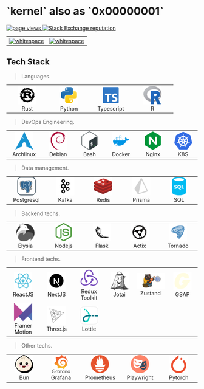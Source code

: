 <h1 align="left" id="macropower-title">`kernel` also as `0x00000001`</h1>
<p align="left">
  <a href="https://github.com/whitespace-v/whitespace-v">
    <img src="https://komarev.com/ghpvc/?username=whitespace-v" alt="page views" />
  </a>
  <a href="https://stackoverflow.com/users/19308608">
    <img alt="Stack Exchange reputation" src="https://img.shields.io/stackexchange/stackoverflow/r/19308608?color=orange&label=reputation&logo=stackoverflow">
  </a>
</p>

<table frame="none">
  <tr colsep="0">
    <td rowsep="0">
      <a href="#whitespace-v-title">
       <img src="https://github-readme-stats.vercel.app/api/top-langs/?username=whitespace-v&hide=javascript,html,css,scss&show_icons=true&theme=radical" alt="whitespace" />
      </a>
     </td>
     <td rowsep="0">
      <a href="#whitespace-v-title">
       <img src="https://github-readme-stats.vercel.app/api?username=whitespace-v&show_icons=true&theme=radical" alt="whitespace" />
      </a>
    </td>
  </tr>
</table>

<h2 align="left" id="whitespace-v-tech">Tech Stack</h2>

> Languages.

<table>
  <tr>
    <td align="center" width="96">
      <a href="#whitespace-v-tech">
        <img src="./img/langs/rust.svg" width="48" height="48" alt="Rust" />
      </a>
      <br>Rust
    </td>
    <td align="center" width="96">
      <a href="#whitespace-v-tech">
        <img src="./img/langs/python.svg" width="48" height="48" alt="Python" />
      </a>
      <br>Python
    </td>
    <td align="center" width="96">
      <a href="#whitespace-v-tech">
        <img src="./img/langs/typescript.svg" width="48" height="48" alt="Typescript" />
      </a>
      <br>Typescript
    </td>
    <td align="center" width="96">
      <a href="#whitespace-v-tech">
        <img src="./img/langs/r.svg" width="48" height="48" alt="R" />
      </a>
      <br>R
    </td>
  </tr>
</table>

> DevOps Engineering.

<table>
  <tr>
    <td align="center" width="96">
      <a href="#whitespace-v-tech">
        <img src="./img/devops/archlinux.svg" width="48" height="48" alt="Archlinux" />
      </a>
      <br>Archlinux
    </td>
    <td align="center" width="96">
      <a href="#whitespace-v-tech">
        <img src="./img/devops/debian.svg" width="48" height="48" alt="Debian" />
      </a>
      <br>Debian
    </td>
    <td align="center" width="96">
      <a href="#whitespace-v-tech">
        <img src="./img/devops/bash.svg" width="48" height="48" alt="Bash" />
      </a>
      <br>Bash
    </td>
    <td align="center" width="96">
      <a href="#whitespace-v-tech">
        <img src="./img/devops/docker.svg" width="48" height="48" alt="Docker" />
      </a>
      <br>Docker
    </td>
    <td align="center" width="96">
      <a href="#whitespace-v-tech">
        <img src="./img/devops/nginx.svg" width="48" height="48" alt="Nginx" />
      </a>
      <br>Nginx
    </td>
    <td align="center" width="96">
      <a href="#whitespace-v-tech">
        <img src="./img/devops/k8s.svg" width="48" height="48" alt="k8s" />
      </a>
      <br>K8S
    </td>
  </tr>
</table>

> Data management.

<table>
 <tr>
    <td align="center" width="96">
      <a href="#whitespace-v-tech">
        <img src="./img/data/postgresql.svg" width="48" height="48" alt="Postgresql" />
      </a>
      <br>Postgresql
    </td>
    <td align="center" width="96">
      <a href="#whitespace-v-tech">
        <img src="./img/data/kafka.svg" width="48" height="48" alt="Kafka" />
      </a>
      <br>Kafka
    </td>
    <td align="center" width="96">
      <a href="#whitespace-v-tech">
        <img src="./img/data/redis.svg" width="48" height="48" alt="Redis" />
      </a>
      <br>Redis
    </td>
    <td align="center" width="96">
      <a href="#whitespace-v-tech">
        <img src="./img/data/prisma.svg" width="48" height="48" alt="Prisma" />
      </a>
      <br>Prisma
    </td>
    <td align="center" width="96">
      <a href="#whitespace-v-tech">
        <img src="./img/data/sql.svg" width="48" height="48" alt="SQL" />
      </a>
      <br>SQL
    </td>
  </tr>
</table>

> Backend techs.

<table>
 <tr>
    <td align="center" width="96">
      <a href="#whitespace-v-tech">
        <img src="./img/back/elysia.svg" width="48" height="48" alt="Elysia" />
      </a>
      <br>Elysia
    </td>
    <td align="center" width="96">
      <a href="#whitespace-v-tech">
        <img src="./img/back/nodejs.svg" width="48" height="48" alt="Nodejs" />
      </a>
      <br>Nodejs
    </td>
    <td align="center" width="96">
      <a href="#whitespace-v-tech">
        <img src="./img/back/flask.svg" width="48" height="48" alt="Flask" />
      </a>
      <br>Flask
    </td>
    <td align="center" width="96">
      <a href="#whitespace-v-tech">
        <img src="./img/back/actix.svg" width="48" height="48" alt="Actix" />
      </a>
      <br>Actix
    </td>
    <td align="center" width="96">
      <a href="#whitespace-v-tech">
        <img src="./img/back/tornado.svg" width="48" height="48" alt="Tornado" />
      </a>
      <br>Tornado
    </td>
  </tr>
</table>

> Frontend techs.

<table>
 <tr>
    <td align="center" width="96">
      <a href="#whitespace-v-tech">
        <img src="./img/front/react.svg" width="48" height="48" alt="ReactJS" />
      </a>
      <br>ReactJS
    </td>
    <td align="center" width="96">
      <a href="#whitespace-v-tech">
        <img src="./img/front/nextjs.svg" width="48" height="48" alt="NextJS" />
      </a>
      <br>NextJS
    </td>
    <td align="center" width="96">
      <a href="#whitespace-v-tech">
        <img src="./img/front/redux.svg" width="48" height="48" alt="Redux Toolkit" />
      </a>
      <br>Redux Toolkit
    </td>
    <td align="center" width="96">
      <a href="#whitespace-v-tech">
        <img src="./img/front/jotai-mascot.png" width="48" height="48" alt="jotai" />
      </a>
      <br>Jotai
    </td>
        <td align="center" width="96">
      <a href="#whitespace-v-tech">
        <img src="./img/front/zustand.png" width="82" height="42" alt="Zustand" />
      </a>
      <br>Zustand
    </td>
    <td align="center" width="96">
      <a href="#whitespace-v-tech">
        <img src="./img/front/gsap.svg" width="48" height="48" alt="GSAP" />
      </a>
      <br>GSAP
    </td>
  </tr>
  <tr>
    <td align="center" width="96">
      <a href="#whitespace-v-tech">
        <img src="./img/front/framerm.svg" width="48" height="48" alt="Framer Motion" />
      </a>
      <br>Framer Motion
    </td>
    <td align="center" width="96">
      <a href="#whitespace-v-tech">
        <img src="./img/front/threejs.svg" width="48" height="48" alt="Three js" />
      </a>
      <br>Three.js
    </td>
    <td align="center" width="96">
      <a href="#whitespace-v-tech">
        <img src="./img/front/lottie.svg" width="48" height="48" alt="Lottie" />
      </a>
      <br>Lottie
    </td>
  </tr>
</table>

> Other techs.

<table>
 <tr>
    <td align="center" width="96">
      <a href="#whitespace-v-tech">
        <img src="./img/tech/bun.svg" width="48" height="48" alt="Bun" />
      </a>
      <br>Bun
    </td>
    <td align="center" width="96">
      <a href="#whitespace-v-tech">
        <img src="./img/tech/Grafana.svg" width="48" height="48" alt="Grafana" />
      </a>
      <br>Grafana
    </td>
    <td align="center" width="96">
      <a href="#whitespace-v-tech">
        <img src="./img/tech/prometheus.svg" width="48" height="48" alt="prometheus" />
      </a>
      <br>Prometheus
    </td>
    <td align="center" width="96">
      <a href="#whitespace-v-tech">
        <img src="./img/tech/playwright.svg" width="48" height="48" alt="Playwright" />
      </a>
      <br>Playwright
    </td>
    <td align="center" width="96">
      <a href="#whitespace-v-tech">
        <img src="./img/tech/pytorch.svg" width="48" height="48" alt="Pytorch" />
      </a>
      <br>Pytorch
    </td>
  </tr>
</table>
